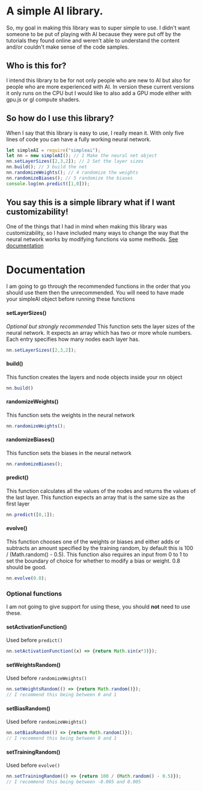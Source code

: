 # A simple AI library.
So, my goal in making this library was to super simple to use. I didn't want someone to be put of playing with AI because they were put off by the tutorials they found online and weren't able to understand the content and/or couldn't make sense of the code samples.
## Who is this for?
I intend this library to be for not only people who are new to AI but also for people who are more experienced with AI. In version these current versions it only runs on the CPU but I would like to also add a GPU mode either with gpu.js or gl compute shaders.
## So how do I use this library?
When I say that this library is easy to use, I really mean it. With only five lines of code you can have a fully working neural network.
```js
let simpleAI = require("simpleai");
let nn = new simpleAI(); // 1 Make the neural net object
nn.setLayerSizes([2,3,2]); // 2 Set the layer sizes
nn.build(); // 3 build the net
nn.randomizeWeights(); // 4 randomize the weights
nn.randomizeBiases(); // 5 randomize the biases
console.log(nn.predict([1,0]));
```
## You say this is a simple library what if I want customizability!
One of the things that I had in mind when making this library was customizability, so I have included many ways to change the way that the neural network works by modifying functions via some methods. [See documentation](#Documentation)
# Documentation
I am going to go through the recommended functions in the order that you should use them then the unrecommended. You will need to have made your simpleAI object before running these functions
#### setLayerSizes()
*Optional but strongly recommended*
This function sets the layer sizes of the neural network. It expects an array which has two or more whole numbers. Each entry specifies how many nodes each layer has.
```js
nn.setLayerSizes([2,3,2]);
```
#### build()
This function creates the layers and node objects inside your nn object
```js
nn.build()
```
#### randomizeWeights()
This function sets the weights in the neural network
```js
nn.randomizeWeights();
```
#### randomizeBiases()
This function sets the biases in the neural network
```js
nn.randomizeBiases();
```
#### predict()
This function calculates all the values of the nodes and returns the values of the last layer. This function expects an array that is the same size as the first layer
```js
nn.predict([0,1]);
```
#### evolve()
This function chooses one of the weights or biases and either adds or subtracts an amount specified by the training random, by default this is 100 / (Math.random() - 0.5). This function also requires an input from 0 to 1 to set the boundary of choice for whether to modify a bias or weight. 0.8 should be good.
```js
nn.evolve(0.8);
```
### Optional functions
I am not going to give support for using these, you should **not** need to use these.
#### setActivationFunction()
Used before `predict()`
```js
nn.setActivationFunction((x) => {return Math.sin(x*3)});
```
#### setWeightsRandom()
Used before `randomizeWeights()`
```js
nn.setWeightsRandom(() => {return Math.random()});
// I recommend this being between 0 and 1
```
#### setBiasRandom()
Used before `randomizeWeights()`
```js
nn.setBiasRandom(() => {return Math.random()});
// I recommend this being between 0 and 1
```
#### setTrainingRandom()
Used before `evolve()`
```js
nn.setTrainingRandom(() => {return 100 / (Math.random() - 0.5)});
// I recommend this being between -0.005 and 0.005
```